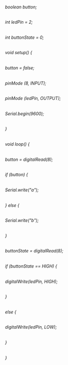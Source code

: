 ###### boolean button;
###### int ledPin = 2;
###### int buttonState = 0;         
 
######   void setup() {
######     button = false;
######     pinMode (8, INPUT);
######     pinMode (ledPin, OUTPUT);
######     Serial.begin(9600);
######   }
  
######   void loop() {
######    button = digitalRead(8);
######    if (button) {
######      Serial.write("a");
######    } else {
######      Serial.write("b");
######    }
######    buttonState = digitalRead(8);
######   if (buttonState == HIGH) {
######     digitalWrite(ledPin, HIGH);
######   }
######   else {
######     digitalWrite(ledPin, LOW);
######   }
######  }
